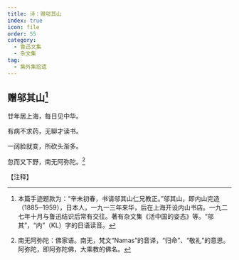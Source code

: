 ```yaml
---
title: 诗：赠邬其山
index: true
icon: file
order: 55
category:
  - 鲁迅文集
  - 杂文集
tag:  
  - 集外集拾遗
---
```


## 赠邬其山[^①]

廿年居上海，每日见中华。

有病不求药，无聊才读书。

一阔脸就变，所砍头渐多。

忽而又下野，南无阿弥陀。[^②]

【注释】

[^①]:本篇手迹题款为：“辛未初春，书请邬其山仁兄教正。”邬其山，即内山完造（1885─1959），日本人，一九一三年来华，后在上海开设内山书店。一九二七年十月与鲁迅结识后常有交往。著有杂文集《活中国的姿态》等。“邬其”，“内”（KL）字的日语读音。

[^②]:南无阿弥陀：佛家语。南无，梵文“Namas”的音译，“归命”、“敬礼”的意思。阿弥陀，即阿弥陀佛，大乘教的佛名。
